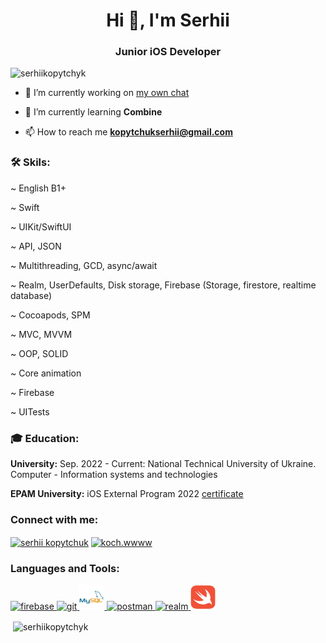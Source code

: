 <h1 align="center">Hi 👋, I'm Serhii</h1>
<h3 align="center">Junior iOS Developer</h3>

<p align="left"> <img src="https://komarev.com/ghpvc/?username=serhiikopytchyk&label=Profile%20views&color=0e75b6&style=flat" alt="serhiikopytchyk" /> </p>

- 🔭 I’m currently working on [my own chat](https://github.com/SerhiiKopytchyk/Chat)

- 🌱 I’m currently learning **Combine**

- 📫 How to reach me **kopytchukserhii@gmail.com**

### 🛠️ Skils:

~ English B1+

~ Swift

~ UIKit/SwiftUI

~ API, JSON

~ Multithreading, GCD, async/await

~ Realm, UserDefaults, Disk storage, Firebase (Storage, firestore, realtime database)

~ Cocoapods, SPM

~ MVC, MVVM

~ OOP, SOLID

~ Core animation

~ Firebase

~ UITests

### 🎓 Education:

**University:** Sep. 2022 - Current: National Technical University of Ukraine. Computer - Information systems and technologies

**EPAM University:** iOS External Program 2022 [certificate](https://certificates.epam.com/certificates/deed122b-c213-416f-96e0-38b10227f48c)

<h3 align="left">Connect with me:</h3>
<p align="left">

<a href="https://www.linkedin.com/in/serhii-kopytchuk/" target="blank"><img align="center" src="https://raw.githubusercontent.com/rahuldkjain/github-profile-readme-generator/master/src/images/icons/Social/linked-in-alt.svg" alt="serhii kopytchuk" height="30" width="40" /></a>
<a href="https://instagram.com/koch.wwww" target="blank"><img align="center" src="https://raw.githubusercontent.com/rahuldkjain/github-profile-readme-generator/master/src/images/icons/Social/instagram.svg" alt="koch.wwww" height="30" width="40" /></a>
</p>

<h3 align="left">Languages and Tools:</h3>
<p align="left"> <a href="https://firebase.google.com/" target="_blank" rel="noreferrer"> <img src="https://www.vectorlogo.zone/logos/firebase/firebase-icon.svg" alt="firebase" width="40" height="40"/> </a> <a href="https://git-scm.com/" target="_blank" rel="noreferrer"> <img src="https://www.vectorlogo.zone/logos/git-scm/git-scm-icon.svg" alt="git" width="40" height="40"/> </a> <a href="https://www.mysql.com/" target="_blank" rel="noreferrer"> <img src="https://raw.githubusercontent.com/devicons/devicon/master/icons/mysql/mysql-original-wordmark.svg" alt="mysql" width="40" height="40"/> </a> <a href="https://postman.com" target="_blank" rel="noreferrer"> <img src="https://www.vectorlogo.zone/logos/getpostman/getpostman-icon.svg" alt="postman" width="40" height="40"/> </a> <a href="https://realm.io/" target="_blank" rel="noreferrer"> <img src="https://raw.githubusercontent.com/bestofjs/bestofjs-webui/8665e8c267a0215f3159df28b33c365198101df5/public/logos/realm.svg" alt="realm" width="40" height="40"/> </a> <a href="https://developer.apple.com/swift/" target="_blank" rel="noreferrer"> <img src="https://raw.githubusercontent.com/devicons/devicon/master/icons/swift/swift-original.svg" alt="swift" width="40" height="40"/> </a> </p>

<p>&nbsp;<img align="center" src="https://github-readme-stats.vercel.app/api?username=serhiikopytchyk&show_icons=true&locale=en" alt="serhiikopytchyk" /></p>
